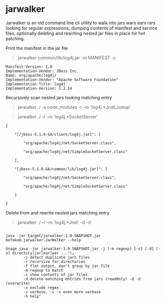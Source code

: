 # jarwalker

Jarwalker is an old command line cli utility to walk into jars wars ears rars looking for regular expressions, dumping contents of manifest and service files, optionally deleting and rewriting nested jar files in place for hot patching.

Print the manifest in the jar file

>jarwalker common/lib/log4j.jar -m MANIFEST -c

```
Manifest-Version: 1.0
Implementation-Vendor: JBoss Inc.
Name: org/apache/log4j/
Implementation-Vendor: "Apache Software Foundation"
Implementation-Title: log4j
Implementation-Version: 1.2.14
```

Recursively scan nested jars looking matching entry

>jarwalker ./ -x node_modules -r -m 'log4j.*JndiLookup'

>jarwalker ./ -r -m 'log4j.*SocketServer'

```
{

    "[/jboss-5.1.0.GA/client/log4j.jar]": [

        "org/apache/log4j/net/SocketServer.class",

        "org/apache/log4j/net/SimpleSocketServer.class"

    ],

    "[jboss-5.1.0.GA/common/lib/log4j.jar]": [

        "org/apache/log4j/net/SocketServer.class",

        "org/apache/log4j/net/SimpleSocketServer.class"

    ]

}
```

Delete from and rewrite nested jars matching entry

>jarwalker ./ -r -m 'log4j.*Jndi' -d -d

```
  
java -jar target/jarwalker-1.0-SNAPSHOT.jar mofokom.jarwalker.JarWalker --help

Usage java -jar jarwalker-1.0-SNAPSHOT.jar -j [-m regexp] [-c] [-d] [-o] directory|jar|ear|war ...");
        -j detect duplicate jars files
        -r recursive for directories
        -f flat output. don't group by jar file
        -m regexp to match
        -c show contents of jar files
        -d delete matching entries from jars (readOnly) -d -d (overwrite)
        -x exclude regex
        -v verbose, -v -v even more verbose
        -h help"
```
